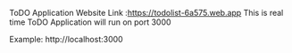 ToDO  Application
Website Link :https://todolist-6a575.web.app
This is real time ToDO
Application will run on port 3000

Example: http://localhost:3000
